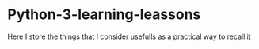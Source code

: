 # Python-3-learning-leassons
Here I store the things that I consider usefulls as a practical way to recall it
